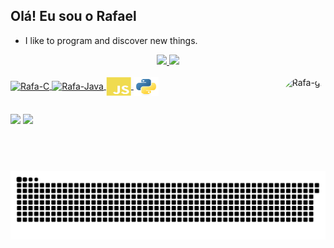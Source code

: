 ## Olá! Eu sou o Rafael
- I like to program and discover new things.

<div align="center">
  <a href="https://github.com/rafaduarts">
  <img height="172em" src="https://github-readme-stats.vercel.app/api?username=rafaduarts&show_icons=true&theme=tokyonight&include_all_commits=true&count_private=true"/>
  <img height="172em" src="https://github-readme-stats.vercel.app/api/top-langs/?username=rafaduarts&layout=compact&langs_count=7&theme=tokyonight"/>
</div>
  
  <div style="display: inline_block"><br>
  <img align="center" alt="Rafa-C" height="30" width="40" src="https://cdn.jsdelivr.net/gh/devicons/devicon/icons/c/c-original.svg">
  <img align="center" alt="Rafa-Java" height="30" width="40" src="https://cdn.jsdelivr.net/gh/devicons/devicon/icons/java/java-original.svg">
  <img align="center" alt="Rafa-Js" height="30" width="40" src="https://raw.githubusercontent.com/devicons/devicon/master/icons/javascript/javascript-plain.svg">
  <img align="center" alt="Rafa-Python" height="30" width="40" src="https://raw.githubusercontent.com/devicons/devicon/master/icons/python/python-original.svg">

  <img align="right" alt="Rafa-gif" height="150" style="border-radius:50px;" src="https://cdn.discordapp.com/attachments/763833243878424619/897725638172082196/gif_Rads.gif">
</div>
  
  ##
 
<div> 
 	<a href="https://www.twitch.tv/radsxd" target="_blank"><img src="https://img.shields.io/badge/Twitch-9146FF?style=for-the-badge&logo=twitch&logoColor=white" target="_blank"></a>
  <a href="https://www.linkedin.com/in/rafaduarts/" target="_blank"><img src="https://img.shields.io/badge/-LinkedIn-%230077B5?style=for-the-badge&logo=linkedin&logoColor=white" target="_blank"></a> 
 
![Snake animation](https://github.com/rafaduarts/rafaduarts/blob/output/github-contribution-grid-snake.svg)
 
</div>
